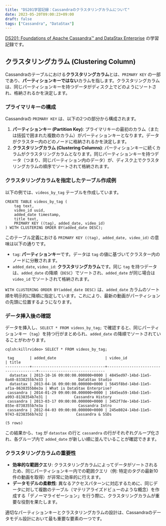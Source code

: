 ```yaml
---
title: "DS201学習記録：Cassandraのクラスタリングカラムについて"
date: 2023-05-20T09:00:23+09:00
draft: false
tags: ["Cassandra", "DataStax"] 
---
```

<!--more-->
[DS201: Foundations of Apache Cassandra™ and DataStax Enterprise](https://www.datastax.com/jp/resources/datasheet/ds201-datastax-enterprise-foundations-apache-cassandratm) の学習記録です。

## クラスタリングカラム (Clustering Column)

Cassandraのテーブルにおける**クラスタリングカラム**とは、`PRIMARY KEY` の一部であり、**パーティションキーではない**カラムを指します。クラスタリングカラムは、同じパーティションキーを持つデータがディスク上でどのようにソートされ、格納されるかを決定します。

### プライマリキーの構成

Cassandraの `PRIMARY KEY` は、以下の2つの部分から構成されます。

1.  **パーティションキー (Partition Key)**:
    プライマリキーの最初のカラム（または括弧で囲まれた複数のカラム）がパーティションキーとなります。データがクラスター内のどのノードに格納されるかを決定します。
2.  **クラスタリングカラム (Clustering Columns)**:
    パーティションキーに続くカラムがクラスタリングカラムとなります。同じパーティションキーを持つデータ（つまり、同じパーティション内のデータ）が、ディスク上でクラスタリングカラムの順序でソートされて格納されます。

### クラスタリングカラムを指定したテーブル作成例

以下の例では、`videos_by_tag` テーブルを作成しています。

```cql
CREATE TABLE videos_by_tag (
    tag text,
    video_id uuid,
    added_date timestamp,
    title text,
    PRIMARY KEY ((tag), added_date, video_id)
) WITH CLUSTERING ORDER BY(added_date DESC);
```

このテーブル定義における `PRIMARY KEY ((tag), added_date, video_id)` の意味は以下の通りです。

-   `tag`: **パーティションキー**です。データは `tag` の値に基づいてクラスター内のノードに分散されます。
-   `added_date`, `video_id`: **クラスタリングカラム**です。同じ `tag` を持つデータは、`added_date` の降順（`DESC`）でソートされ、`added_date` が同じ場合は `video_id` でソートされて格納されます。

`WITH CLUSTERING ORDER BY(added_date DESC)` は、`added_date` カラムのソート順を明示的に降順に指定しています。これにより、最新の動画がパーティションの先頭に位置するようになります。

### データ挿入後の確認

データを挿入し、`SELECT * FROM videos_by_tag;` で確認すると、同じパーティションキー（`tag`）を持つ行がまとめられ、`added_date` の降順でソートされていることがわかります。

```
cqlsh:killrvideo> SELECT * FROM videos_by_tag;

 tag       | added_date                      | video_id                             | title
-----------+---------------------------------+--------------------------------------+------------------------------
  datastax | 2013-10-16 09:00:00.000000+0000 | 4845ed97-14bd-11e5-8a40-8338255b7e33 |              DataStax Studio
  datastax | 2013-04-16 09:00:00.000000+0000 | 5645f8bd-14bd-11e5-af1a-8638355b8e3a | What is DataStax Enterprise?
 cassandra | 2014-01-29 09:00:00.000000+0000 | 1645ea59-14bd-11e5-a993-8138354b7e31 |            Cassandra History
 cassandra | 2013-03-17 09:00:00.000000+0000 | 3452f7de-14bd-11e5-855e-8738355b7e3a |              Cassandra Intro
 cassandra | 2012-04-03 09:00:00.000000+0000 | 245e8024-14bd-11e5-9743-8238356b7e32 |             Cassandra & SSDs

(5 rows)
```
この結果から、`tag` が `datastax` の行と `cassandra` の行がそれぞれグループ化され、各グループ内で `added_date` が新しい順に並んでいることが確認できます。

### クラスタリングカラムの重要性

-   **効率的な範囲クエリ**: クラスタリングカラムによってデータがソートされるため、同じパーティションキー内での範囲クエリ（例: 特定のタグの最新10件の動画を取得）が非常に効率的に行えます。
-   **データモデルの柔軟性**: 異なるアクセスパターンに対応するために、同じデータに対して複数のテーブル（マテリアライズドビューのような概念）を作成する「デノーマライゼーション」を行う際に、クラスタリングカラムが重要な役割を果たします。

適切なパーティションキーとクラスタリングカラムの設計は、Cassandraのデータモデル設計において最も重要な要素の一つです。
